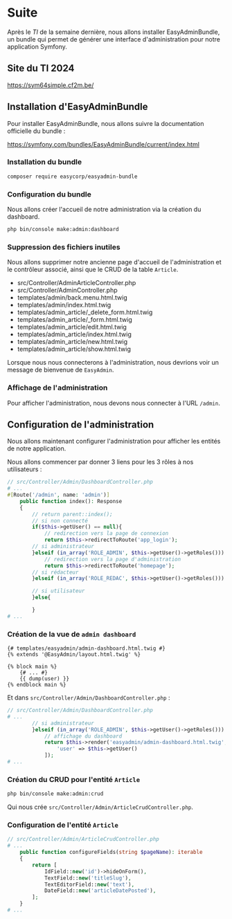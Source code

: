 # Suite

Après le *TI* de la semaine dernière, nous allons installer EasyAdminBundle, un bundle qui permet de générer une interface d'administration pour notre application Symfony.

## Site du TI 2024

https://sym64simple.cf2m.be/

## Installation d'EasyAdminBundle

Pour installer EasyAdminBundle, nous allons suivre la documentation officielle du bundle : 

https://symfony.com/bundles/EasyAdminBundle/current/index.html

### Installation du bundle

```bash
composer require easycorp/easyadmin-bundle
```

### Configuration du bundle

Nous allons créer l'accueil de notre administration via la création du dashboard.

```bash
php bin/console make:admin:dashboard
```

### Suppression des fichiers inutiles

Nous allons supprimer notre ancienne page d'accueil de l'administration et le contrôleur associé, ainsi que le CRUD de la table `Article`.

- src/Controller/AdminArticleController.php
- src/Controller/AdminController.php
- templates/admin/back.menu.html.twig
- templates/admin/index.html.twig
- templates/admin_article/_delete_form.html.twig
- templates/admin_article/_form.html.twig
- templates/admin_article/edit.html.twig
- templates/admin_article/index.html.twig
- templates/admin_article/new.html.twig
- templates/admin_article/show.html.twig

Lorsque nous nous connecterons à l'administration, nous devrions voir un message de bienvenue de `EasyAdmin`.

### Affichage de l'administration

Pour afficher l'administration, nous devons nous connecter à l'URL `/admin`.

## Configuration de l'administration

Nous allons maintenant configurer l'administration pour afficher les entités de notre application.

Nous allons commencer par donner 3 liens pour les 3 rôles à nos utilisateurs :

```php
// src/Controller/Admin/DashboardController.php
# ...
#[Route('/admin', name: 'admin')]
    public function index(): Response
    {
        // return parent::index();
        // si non connecté
        if($this->getUser() == null){
            // redirection vers la page de connexion
            return $this->redirectToRoute('app_login');
        // si administrateur
        }elseif (in_array('ROLE_ADMIN', $this->getUser()->getRoles())) {
            // redirection vers la page d'administration
            return $this->redirectToRoute('homepage');
        // si rédacteur
        }elseif (in_array('ROLE_REDAC', $this->getUser()->getRoles())) {

        // si utilisateur
        }else{

        }
# ...
```

### Création de la vue de `admin dashboard`

```twig
{# templates/easyadmin/admin-dashboard.html.twig #}
{% extends '@EasyAdmin/layout.html.twig' %}

{% block main %}
    {# ... #}
    {{ dump(user) }}
{% endblock main %}
```

Et dans `src/Controller/Admin/DashboardController.php` :

```php
// src/Controller/Admin/DashboardController.php
# ...   
        // si administrateur
        }elseif (in_array('ROLE_ADMIN', $this->getUser()->getRoles())) {
            // affichage du dashboard
            return $this->render('easyadmin/admin-dashboard.html.twig', [
                'user' => $this->getUser()
            ]);
# ...
```
### Création du CRUD pour l'entité `Article`

```bash
php bin/console make:admin:crud
```

Qui nous crée `src/Controller/Admin/ArticleCrudController.php`.

### Configuration de l'entité `Article`

```php
// src/Controller/Admin/ArticleCrudController.php
# ...
    public function configureFields(string $pageName): iterable
    {
        return [
            IdField::new('id')->hideOnForm(),
            TextField::new('titleSlug'),
            TextEditorField::new('text'),
            DateField::new('articleDatePosted'),
        ];
    }
# ...
```
